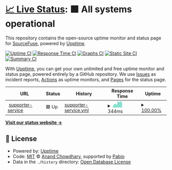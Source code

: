 # [📈 Live Status](https://demo.upptime.js.org): <!--live status--> **🟩 All systems operational**

This repository contains the open-source uptime monitor and status page for [SourceFuse](https://www.sourcefuse.com), powered by [Upptime](https://github.com/upptime/upptime).

[![Uptime CI](https://github.com/sourcefuse/goodunited-uptime/workflows/Uptime%20CI/badge.svg)](https://github.com/sourcefuse/goodunited-uptime/actions?query=workflow%3A%22Uptime+CI%22)
[![Response Time CI](https://github.com/sourcefuse/goodunited-uptime/workflows/Response%20Time%20CI/badge.svg)](https://github.com/sourcefuse/goodunited-uptime/actions?query=workflow%3A%22Response+Time+CI%22)
[![Graphs CI](https://github.com/sourcefuse/goodunited-uptime/workflows/Graphs%20CI/badge.svg)](https://github.com/sourcefuse/goodunited-uptime/actions?query=workflow%3A%22Graphs+CI%22)
[![Static Site CI](https://github.com/sourcefuse/goodunited-uptime/workflows/Static%20Site%20CI/badge.svg)](https://github.com/sourcefuse/goodunited-uptime/actions?query=workflow%3A%22Static+Site+CI%22)
[![Summary CI](https://github.com/sourcefuse/goodunited-uptime/workflows/Summary%20CI/badge.svg)](https://github.com/sourcefuse/goodunited-uptime/actions?query=workflow%3A%22Summary+CI%22)

With [Upptime](https://upptime.js.org), you can get your own unlimited and free uptime monitor and status page, powered entirely by a GitHub repository. We use [Issues](https://github.com/sourcefuse/goodunited-uptime/issues) as incident reports, [Actions](https://github.com/sourcefuse/goodunited-uptime/actions) as uptime monitors, and [Pages](https://demo.upptime.js.org) for the status page.

<!--start: status pages-->
<!-- This summary is generated by Upptime (https://github.com/upptime/upptime) -->
<!-- Do not edit this manually, your changes will be overwritten -->
<!-- prettier-ignore -->
| URL | Status | History | Response Time | Uptime |
| --- | ------ | ------- | ------------- | ------ |
| <img alt="" src="https://icons.duckduckgo.com/ip3/supporter.stage.goodunited.io.ico" height="13"> [supporter-service](https://supporter.stage.goodunited.io/) | 🟩 Up | [supporter-service.yml](https://github.com/sourcefuse/goodunited-uptime/commits/HEAD/history/supporter-service.yml) | <details><summary><img alt="Response time graph" src="./graphs/supporter-service/response-time-week.png" height="20"> 344ms</summary><br><a href="https://uptime.prod.goodunited.io/history/supporter-service"><img alt="Response time 286" src="https://img.shields.io/endpoint?url=https%3A%2F%2Fraw.githubusercontent.com%2Fsourcefuse%2Fgoodunited-uptime%2FHEAD%2Fapi%2Fsupporter-service%2Fresponse-time.json"></a><br><a href="https://uptime.prod.goodunited.io/history/supporter-service"><img alt="24-hour response time 315" src="https://img.shields.io/endpoint?url=https%3A%2F%2Fraw.githubusercontent.com%2Fsourcefuse%2Fgoodunited-uptime%2FHEAD%2Fapi%2Fsupporter-service%2Fresponse-time-day.json"></a><br><a href="https://uptime.prod.goodunited.io/history/supporter-service"><img alt="7-day response time 344" src="https://img.shields.io/endpoint?url=https%3A%2F%2Fraw.githubusercontent.com%2Fsourcefuse%2Fgoodunited-uptime%2FHEAD%2Fapi%2Fsupporter-service%2Fresponse-time-week.json"></a><br><a href="https://uptime.prod.goodunited.io/history/supporter-service"><img alt="30-day response time 286" src="https://img.shields.io/endpoint?url=https%3A%2F%2Fraw.githubusercontent.com%2Fsourcefuse%2Fgoodunited-uptime%2FHEAD%2Fapi%2Fsupporter-service%2Fresponse-time-month.json"></a><br><a href="https://uptime.prod.goodunited.io/history/supporter-service"><img alt="1-year response time 286" src="https://img.shields.io/endpoint?url=https%3A%2F%2Fraw.githubusercontent.com%2Fsourcefuse%2Fgoodunited-uptime%2FHEAD%2Fapi%2Fsupporter-service%2Fresponse-time-year.json"></a></details> | <details><summary><a href="https://uptime.prod.goodunited.io/history/supporter-service">100.00%</a></summary><a href="https://uptime.prod.goodunited.io/history/supporter-service"><img alt="All-time uptime 100.00%" src="https://img.shields.io/endpoint?url=https%3A%2F%2Fraw.githubusercontent.com%2Fsourcefuse%2Fgoodunited-uptime%2FHEAD%2Fapi%2Fsupporter-service%2Fuptime.json"></a><br><a href="https://uptime.prod.goodunited.io/history/supporter-service"><img alt="24-hour uptime 100.00%" src="https://img.shields.io/endpoint?url=https%3A%2F%2Fraw.githubusercontent.com%2Fsourcefuse%2Fgoodunited-uptime%2FHEAD%2Fapi%2Fsupporter-service%2Fuptime-day.json"></a><br><a href="https://uptime.prod.goodunited.io/history/supporter-service"><img alt="7-day uptime 100.00%" src="https://img.shields.io/endpoint?url=https%3A%2F%2Fraw.githubusercontent.com%2Fsourcefuse%2Fgoodunited-uptime%2FHEAD%2Fapi%2Fsupporter-service%2Fuptime-week.json"></a><br><a href="https://uptime.prod.goodunited.io/history/supporter-service"><img alt="30-day uptime 100.00%" src="https://img.shields.io/endpoint?url=https%3A%2F%2Fraw.githubusercontent.com%2Fsourcefuse%2Fgoodunited-uptime%2FHEAD%2Fapi%2Fsupporter-service%2Fuptime-month.json"></a><br><a href="https://uptime.prod.goodunited.io/history/supporter-service"><img alt="1-year uptime 100.00%" src="https://img.shields.io/endpoint?url=https%3A%2F%2Fraw.githubusercontent.com%2Fsourcefuse%2Fgoodunited-uptime%2FHEAD%2Fapi%2Fsupporter-service%2Fuptime-year.json"></a></details>

<!--end: status pages-->

[**Visit our status website →**](https://demo.upptime.js.org)

## 📄 License

- Powered by: [Upptime](https://github.com/upptime/upptime)
- Code: [MIT](./LICENSE) © [Anand Chowdhary](https://anandchowdhary.com), supported by [Pabio](https://pabio.com)
- Data in the `./history` directory: [Open Database License](https://opendatacommons.org/licenses/odbl/1-0/)

